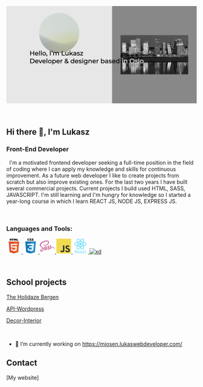 ![Front-End Developer](https://github.com/lukasznoroff/lukasznoroff/blob/main/Zrzut%20ekranu%202022-06-7%20o%2010.15.37-min.png)

&nbsp;

## Hi there 👋, I'm Lukasz
### Front-End Developer

&nbsp;
I'm a motivated frontend developer seeking a full-time position in the field of coding where I can apply my knowledge and skills for continuous     improvement. As a future web developer I like to create projects from scratch but also improve existing ones. For the last two years I have built several  commercial projects. Current projects I build used HTML, SASS, JAVASCRIPT. I'm still learning and I'm hungry for knowledge so I started a year-long course in which I learn REACT JS, NODE JS, EXPRESS JS.


&nbsp;

<!-- ### Skills and Experience -->
<!-- 
Skills: REACT / WORDPRESS / JS / HTML / CSS -->

<h3 align="left">Languages and Tools:</h3>
<p align="left">
 <a href="https://www.w3.org/html/" target="_blank" rel="noreferrer"> <img src="https://raw.githubusercontent.com/devicons/devicon/master/icons/html5/html5-original-wordmark.svg" alt="html5" width="40" height="40"/> </a>
 <a href="https://www.w3schools.com/css/" target="_blank" rel="noreferrer"> <img src="https://raw.githubusercontent.com/devicons/devicon/master/icons/css3/css3-original-wordmark.svg" alt="css3" width="40" height="40"/> </a>  
  <a href="https://sass-lang.com" target="_blank" rel="noreferrer"> <img src="https://raw.githubusercontent.com/devicons/devicon/master/icons/sass/sass-original.svg" alt="sass" width="40" height="40"/> </a>
  <a href="https://developer.mozilla.org/en-US/docs/Web/JavaScript" target="_blank" rel="noreferrer"> <img src="https://raw.githubusercontent.com/devicons/devicon/master/icons/javascript/javascript-original.svg" alt="javascript" width="40" height="40"/> </a> <a href="https://reactjs.org/" target="_blank" rel="noreferrer"> <img src="https://raw.githubusercontent.com/devicons/devicon/master/icons/react/react-original-wordmark.svg" alt="react" width="40" height="40"/> </a>  <a href="https://www.adobe.com/products/xd.html" target="_blank" rel="noreferrer"> <img src="https://cdn.worldvectorlogo.com/logos/adobe-xd.svg" alt="xd" width="40" height="40"/> </a> </p>

&nbsp;

## School projects

[The Holidaze Bergen](https://the-holidaze-bergen.netlify.app/)

[API-Wordpress](https://api-wordpress.netlify.app/)

[Decor-Interior](https://decor-interior.netlify.app/)



&nbsp;

- 🔭 I’m currently working on https://miosen.lukaswebdeveloper.com/ 



## Contact

[My website]









